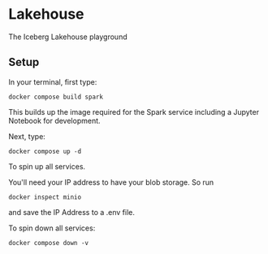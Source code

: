 # Lakehouse
The Iceberg Lakehouse playground

## Setup
In your terminal, first type:

```
docker compose build spark
```

This builds up the image required for the Spark service including a Jupyter Notebook for development.


Next, type:
```
docker compose up -d
```
To spin up all services.

You'll need your IP address to have your blob storage. So run
```
docker inspect minio
```
and save the IP Address to a .env file.

To spin down all services:
```
docker compose down -v
```
